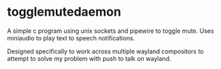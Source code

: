 # togglemutedaemon

A simple c program using unix sockets and pipewire to toggle mute. Uses miniaudio to play text to speech notifications.

Designed specifically to work across multiple wayland compositors to attempt to solve my problem with push to talk on wayland.
